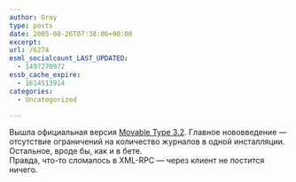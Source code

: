 ```yaml
---
author: Gray
type: posts
date: 2005-08-26T07:38:06+00:00
excerpt:
url: /6274
esml_socialcount_LAST_UPDATED:
  - 1497270972
essb_cache_expire:
  - 1614513914
categories:
  - Uncategorized

---
```








Вышла официальная версия <a href="http://www.sixapart.com/movabletype/" target="_blank">Movable Type 3.2</a>. Главное нововведение &#8212; отсутствие ограничений на количество журналов в одной инсталляции. Остальное, вроде бы, как и в бете.  
Правда, что-то сломалось в XML-RPC &#8212; через клиент не постится ничего.